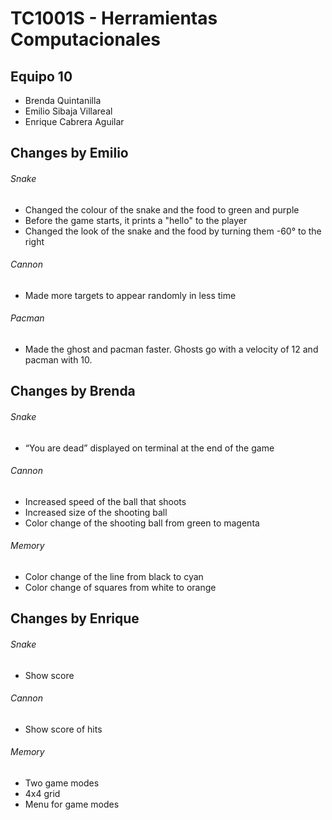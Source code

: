 # TC1001S - Herramientas Computacionales


## Equipo 10
- Brenda Quintanilla
- Emilio Sibaja Villareal
- Enrique Cabrera Aguilar


## Changes by Emilio

###### Snake
- Changed the colour of the snake and the food to green and purple
- Before the game starts, it prints a "hello" to the player
- Changed the look of the snake and the food by turning them -60° to the right

###### Cannon
- Made more targets to appear randomly in less time

###### Pacman
- Made the ghost and pacman faster. Ghosts go with a velocity of 12 and pacman with 10.


## Changes by Brenda

###### Snake
- “You are dead” displayed on terminal at the end of the game 

###### Cannon
- Increased speed of the ball that shoots
- Increased size of the shooting ball
- Color change of the shooting ball from green to magenta

###### Memory
- Color change of the line from black to cyan
- Color change of squares from white to orange


## Changes by Enrique

###### Snake
- Show score

###### Cannon
- Show score of hits

###### Memory
- Two game modes 
- 4x4 grid 
- Menu for game modes

